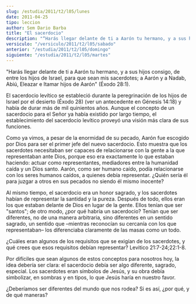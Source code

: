 ```yaml
---
slug: /estudia/2011/t2/l05/lunes
date: 2011-04-25
tipo: leccion
author: Sem Dario Barba
title: "El sacerdocio"
description: "“Harás llegar delante de ti a Aarón tu hermano, y a sus hijos consigo, de entre  los hijos de Israel, para que sean mis sacerdotes; a Aarón y a Nadab, Abiú,  Eleazar e Itamar hijos de Aarón”"
versiculo: "/versiculo/2011/t2/l05/sabado"
anterior: "/estudia/2011/t2/l05/domingo"
siguiente: "/estudia/2011/t2/l05/martes"
---
```


"Harás llegar delante de ti a Aarón tu hermano, y a sus hijos consigo, de entre los hijos de Israel, para que sean mis sacerdotes; a Aarón y a Nadab, Abiú, Eleazar e Itamar hijos de Aarón" (Éxodo 28:1).

El sacerdocio levítico se estableció durante la peregrinación de los hijos de Israel por el desierto (Éxodo 28) (ver un antecedente en Génesis 14:18) y había de durar más de mil quinientos años. Aunque el concepto de un sacerdocio para el Señor ya había existido por largo tiempo, el establecimiento del sacerdocio levítico proveyó una visión más clara de sus funciones.

Como ya vimos, a pesar de la enormidad de su pecado, Aarón fue escogido por Dios para ser el primer jefe del nuevo sacerdocio. Esto muestra que los sacerdotes necesitaban ser capaces de relacionarse con la gente a la que representaban ante Dios, porque eso era exactamente lo que estaban haciendo: actuar como representantes, mediadores entre la humanidad caída y un Dios santo. Aarón, como ser humano caído, podía relacionarse con los seres humanos caídos, a quienes debía representar. ¿Quién sería él para juzgar a otros en sus pecados no siendo él mismo inocente?

Al mismo tiempo, el sacerdocio era un honor sagrado, y los sacerdotes habían de representar la santidad y la pureza. Después de todo, ellos eran los que estaban delante de Dios en lugar de la gente. Ellos tenían que ser "santos"; de otro modo, ¿por qué habría un sacerdocio? Tenían que ser diferentes, no de una manera arbitraria, sino diferentes en un sentido sagrado, un sentido que –mientras reconocían su cercanía con los que representaban– los diferenciaba claramente de las masas como un todo.

¿Cuáles eran algunos de los requisitos que se exigían de los sacerdotes, y qué crees que esos requisitos debían representar? Levitico 21:7-24;22:1-8.

Por difíciles que sean algunos de estos conceptos para nosotros hoy, la idea debería ser clara: el sacerdocio debía ser algo diferente, sagrado, especial. Los sacerdotes eran símbolos de Jesús, y su obra debía simbolizar, en sombras y en tipos, lo que Jesús haría en nuestro favor.

¿Deberíamos ser diferentes del mundo que nos rodea? Si es así, ¿por qué, y de qué maneras?
